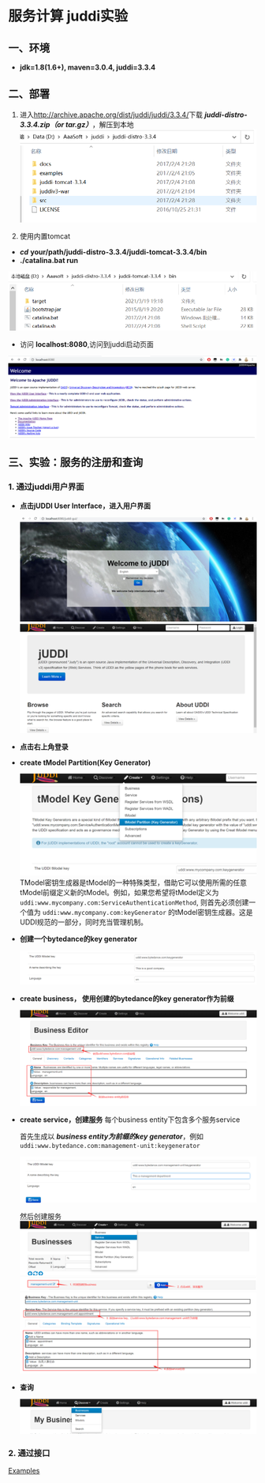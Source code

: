 # 服务计算 juddi实验
## 一、环境
- __jdk=1.8(1.6+), maven=3.0.4, juddi=3.3.4__
## 二、部署
1.  进入<http://archive.apache.org/dist/juddi/juddi/3.3.4/>下载 ___juddi-distro-3.3.4.zip（or tar.gz）___，解压到本地 
   ![juddi解压内容](/res/img/juddi解压内容.png)
   
2.  使用内置tomcat
   - ___cd___ __your/path/juddi-distro-3.3.4/juddi-tomcat-3.3.4/bin__
   - __./catalina.bat run__
   
   ![tomcat路径](/res/img/tomcat_path.png)
   
   - 访问 __localhost:8080__,访问到juddi启动页面
   
   ![juddi启动页面](/res/img/juddi启动页面.png)
   

## 三、实验：服务的注册和查询
### 1. 通过juddi用户界面
- __点击jUDDI User Interface，进入用户界面__

  ![welcome-page](./res/img/welcome-to-juddi.jpg) 
  ![home-page](./res/img/juddi-home-page.png)
  
- __点击右上角登录__
- __create tModel Partition(Key Generator)__
  
  ![tModel-partition-location](./res/img/key-generator-location.png)
  TModel密钥生成器是tModel的一种特殊类型，借助它可以使用所需的任意tModel前缀定义新的tModel。例如，如果您希望将tModel定义为 `uddi:www.mycompany.com:ServiceAuthenticationMethod`, 则首先必须创建一个值为 `uddi:www.mycompany.com:keyGenerator` 的tModel密钥生成器。这是UDDI规范的一部分，同时充当管理机制。
- __创建一个bytedance的key generator__

  ![bytedance](res/img/bytedance-key-generator.png)
  
- __create business， 使用创建的bytedance的key generator作为前缀__

  ![business-editor](./res/img/business-editor.png)
  
- __create service，创建服务__
  每个business entity下包含多个服务service

   首先生成以 ___business entity为前缀的key generator___，例如`uddi:www.bytedance.com:management-unit:keygenerator`
   
  ![management-unit-key-generator](./res/img/management-unit-key-generator.png)
  
  然后创建服务
  ![create-service-location](res/img/create-service-location.png)
  ![add-service](./res/img/add-service.png)
  ![service-editor](./res/img/service-editor.png)
  
- __查询__

  ![browse-location](./res/img/browse-location.png)
  
### 2. 通过接口
[Examples](examples/)
